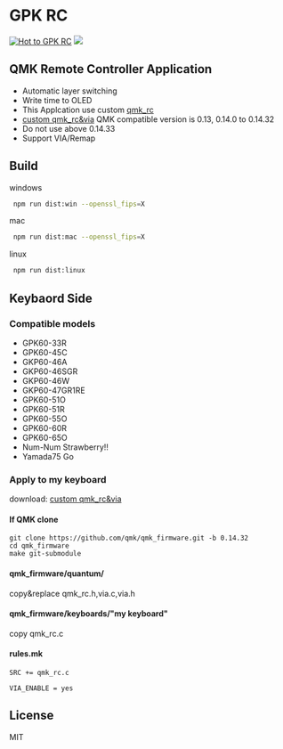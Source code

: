 # GPK RC
[![Hot to GPK RC](https://github.com/darakuneko/gpk_rc/raw/main/img/how_to_use_gpk_rc.gif)](https://youtu.be/g3gRi1g3p_s)
[![](https://img.youtube.com/vi/d3974UKRs38/0.jpg)](https://www.youtube.com/watch?v=d3974UKRs38)

## QMK Remote Controller Application

- Automatic layer switching
- Write time to OLED
- This Applcation use custom [qmk_rc](https://github.com/mmalecki/qmk_rc)
- [custom qmk_rc&via](https://github.com/darakuneko/keyboard/tree/main/qmk/custom_qmkrc) QMK compatible
  version is 0.13, 0.14.0 to 0.14.32
- Do not use above 0.14.33  
- Support VIA/Remap

## Build

windows

```sh
 npm run dist:win --openssl_fips=X
```

mac

```sh
 npm run dist:mac --openssl_fips=X
```

linux

```sh
 npm run dist:linux
```

## Keybaord Side

### Compatible models
- GPK60-33R
- GPK60-45C
- GKP60-46A
- GKP60-46SGR
- GKP60-46W
- GKP60-47GR1RE
- GPK60-51O
- GPK60-51R
- GPK60-55O
- GPK60-60R
- GPK60-65O
- Num-Num Strawberry!!
- Yamada75 Go

### Apply to my keyboard

download: [custom qmk_rc&via](https://github.com/darakuneko/keyboard/raw/main/qmk/custom_qmkrc.zip)

#### If QMK clone

```
git clone https://github.com/qmk/qmk_firmware.git -b 0.14.32
cd qmk_firmware
make git-submodule
```

#### qmk_firmware/quantum/

copy&replace qmk_rc.h,via.c,via.h

#### qmk_firmware/keyboards/"my keyboard"

copy qmk_rc.c

#### rules.mk

```SRC += qmk_rc.c```

```VIA_ENABLE = yes```

  
## License

MIT
